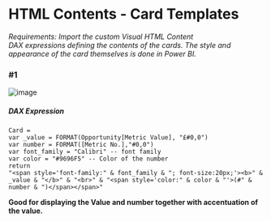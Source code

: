 # HTML Contents - Card Templates
*Requirements: Import the custom Visual HTML Content* <br>
*DAX expressions defining the contents of the cards. The style and appearance of the card themselves is done in Power BI.*

### #1
![image](https://github.com/user-attachments/assets/6914c9d6-04e6-434d-81de-3af815152e3e)

##### DAX Expression
```DAX
Card = 
var _value = FORMAT(Opportunity[Metric Value], "£#0,0")
var number = FORMAT([Metric No.],"#0,0")
var font_family = "Calibri" -- font family
var color = "#9696F5" -- Color of the number
return
"<span style='font-family:" & font_family & "; font-size:20px;'><b>" & _value & "</b>" & "<br>" & "<span style='color:" & color & "'>(#" & number & ")</span></span>"
```

**Good for displaying the Value and number together with accentuation of the value.**


